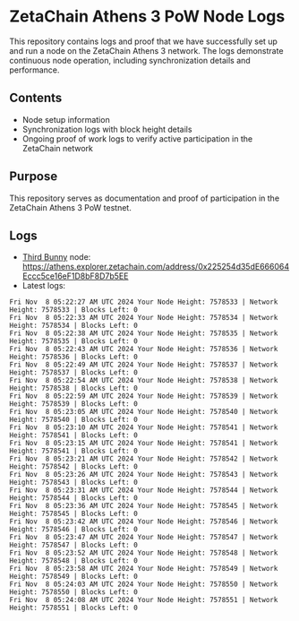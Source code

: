 # ZetaChain Athens 3 PoW Node Logs
This repository contains logs and proof that we have successfully set up and run a node on the ZetaChain Athens 3 network. The logs demonstrate continuous node operation, including synchronization details and performance.

## Contents
- Node setup information
- Synchronization logs with block height details
- Ongoing proof of work logs to verify active participation in the ZetaChain network

## Purpose
This repository serves as documentation and proof of participation in the ZetaChain Athens 3 PoW testnet.

## Logs

- [Third Bunny](https://thirdbunny.xyz/) node: https://athens.explorer.zetachain.com/address/0x225254d35dE666064Eccc5ce16eF1D8bF8D7b5EE
- Latest logs:
```
Fri Nov  8 05:22:27 AM UTC 2024 Your Node Height: 7578533 | Network Height: 7578533 | Blocks Left: 0
Fri Nov  8 05:22:33 AM UTC 2024 Your Node Height: 7578534 | Network Height: 7578534 | Blocks Left: 0
Fri Nov  8 05:22:38 AM UTC 2024 Your Node Height: 7578535 | Network Height: 7578535 | Blocks Left: 0
Fri Nov  8 05:22:43 AM UTC 2024 Your Node Height: 7578536 | Network Height: 7578536 | Blocks Left: 0
Fri Nov  8 05:22:49 AM UTC 2024 Your Node Height: 7578537 | Network Height: 7578537 | Blocks Left: 0
Fri Nov  8 05:22:54 AM UTC 2024 Your Node Height: 7578538 | Network Height: 7578538 | Blocks Left: 0
Fri Nov  8 05:22:59 AM UTC 2024 Your Node Height: 7578539 | Network Height: 7578539 | Blocks Left: 0
Fri Nov  8 05:23:05 AM UTC 2024 Your Node Height: 7578540 | Network Height: 7578540 | Blocks Left: 0
Fri Nov  8 05:23:10 AM UTC 2024 Your Node Height: 7578541 | Network Height: 7578541 | Blocks Left: 0
Fri Nov  8 05:23:15 AM UTC 2024 Your Node Height: 7578541 | Network Height: 7578541 | Blocks Left: 0
Fri Nov  8 05:23:21 AM UTC 2024 Your Node Height: 7578542 | Network Height: 7578542 | Blocks Left: 0
Fri Nov  8 05:23:26 AM UTC 2024 Your Node Height: 7578543 | Network Height: 7578543 | Blocks Left: 0
Fri Nov  8 05:23:31 AM UTC 2024 Your Node Height: 7578544 | Network Height: 7578544 | Blocks Left: 0
Fri Nov  8 05:23:36 AM UTC 2024 Your Node Height: 7578545 | Network Height: 7578545 | Blocks Left: 0
Fri Nov  8 05:23:42 AM UTC 2024 Your Node Height: 7578546 | Network Height: 7578546 | Blocks Left: 0
Fri Nov  8 05:23:47 AM UTC 2024 Your Node Height: 7578547 | Network Height: 7578547 | Blocks Left: 0
Fri Nov  8 05:23:52 AM UTC 2024 Your Node Height: 7578548 | Network Height: 7578548 | Blocks Left: 0
Fri Nov  8 05:23:58 AM UTC 2024 Your Node Height: 7578549 | Network Height: 7578549 | Blocks Left: 0
Fri Nov  8 05:24:03 AM UTC 2024 Your Node Height: 7578550 | Network Height: 7578550 | Blocks Left: 0
Fri Nov  8 05:24:08 AM UTC 2024 Your Node Height: 7578551 | Network Height: 7578551 | Blocks Left: 0
```
